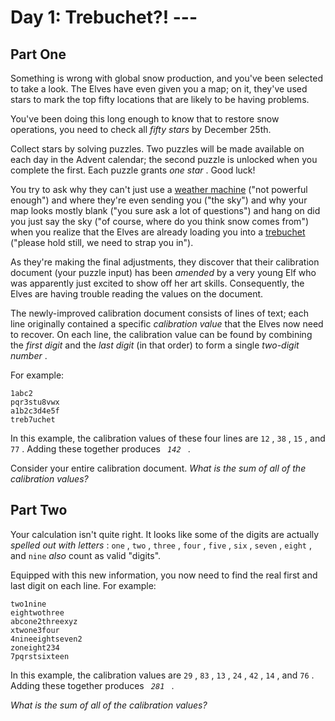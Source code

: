 # Day 1: Trebuchet?! ---
## Part One

Something is wrong with global snow production, and you've been selected
to take a look. The Elves have even given you a map; on it, they've used
stars to mark the top fifty locations that are likely to be having
problems.

You've been doing this long enough to know that to restore snow
operations, you need to check all *fifty stars* by December 25th.

Collect stars by solving puzzles. Two puzzles will be made available on
each day in the Advent calendar; the second puzzle is unlocked when you
complete the first. Each puzzle grants *one star* . Good luck!

You try to ask why they can't just use a [weather machine](/2015/day/1)
("not powerful enough") and where they're even sending you ("the sky")
and why your map looks mostly blank ("you sure ask a lot of questions")
<span title="My hope is that this abomination of a run-on sentence somehow conveys the chaos of being hastily loaded into a trebuchet.">
and </span> hang on did you just say the sky ("of course, where do you
think snow comes from") when you realize that the Elves are already
loading you into a <a href="https://en.wikipedia.org/wiki/Trebuchet"
target="_blank">trebuchet</a> ("please hold still, we need to strap you
in").

As they're making the final adjustments, they discover that their
calibration document (your puzzle input) has been *amended* by a very
young Elf who was apparently just excited to show off her art skills.
Consequently, the Elves are having trouble reading the values on the
document.

The newly-improved calibration document consists of lines of text; each
line originally contained a specific *calibration value* that the Elves
now need to recover. On each line, the calibration value can be found by
combining the *first digit* and the *last digit* (in that order) to form
a single *two-digit number* .

For example:

    1abc2
    pqr3stu8vwx
    a1b2c3d4e5f
    treb7uchet

In this example, the calibration values of these four lines are ` 12 ` ,
` 38 ` , ` 15 ` , and ` 77 ` . Adding these together produces
` `*`142`*` ` .

Consider your entire calibration document. *What is the sum of all of
the calibration values?*

## Part Two

Your calculation isn't quite right. It looks like some of the digits are
actually *spelled out with letters* : ` one ` , ` two ` , ` three ` ,
` four ` , ` five ` , ` six ` , ` seven ` , ` eight ` , and ` nine `
*also* count as valid "digits".

Equipped with this new information, you now need to find the real first
and last digit on each line. For example:

    two1nine
    eightwothree
    abcone2threexyz
    xtwone3four
    4nineeightseven2
    zoneight234
    7pqrstsixteen

In this example, the calibration values are ` 29 ` , ` 83 ` , ` 13 ` ,
` 24 ` , ` 42 ` , ` 14 ` , and ` 76 ` . Adding these together produces
` `*`281`*` ` .

*What is the sum of all of the calibration values?*
